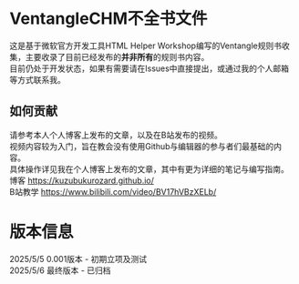 # VentangleCHM不全书文件
这是基于微软官方开发工具HTML Helper Workshop编写的Ventangle规则书收集，主要收录了目前已经发布的**并非所有**的规则书内容。  
目前仍处于开发状态，如果有需要请在Issues中直接提出，或通过我的个人邮箱等方式联系我。  

## 如何贡献
请参考本人个人博客上发布的文章，以及在B站发布的视频。  
视频内容较为入门，旨在教会没有使用Github与编辑器的参与者们最基础的内容。  
具体操作详见我在个人博客上发布的文章，其中有更为详细的笔记与编写指南。  
博客 https://kuzubukurozard.github.io/  
B站教学 https://www.bilibili.com/video/BV17hVBzXELb/  

# 版本信息
2025/5/5 0.001版本 - 初期立项及测试  
2025/5/6 最终版本 - 已归档
